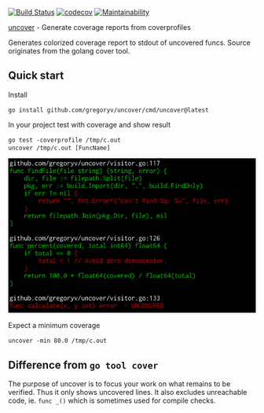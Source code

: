 [![Build Status](https://travis-ci.com/gregoryv/uncover.svg?branch=master)](https://travis-ci.com/gregoryv/uncover)
[![codecov](https://codecov.io/gh/gregoryv/uncover/branch/master/graph/badge.svg)](https://codecov.io/gh/gregoryv/uncover)
[![Maintainability](https://api.codeclimate.com/v1/badges/83083a5e52d4ffad3288/maintainability)](https://codeclimate.com/github/gregoryv/uncover/maintainability)

[uncover](https://godoc.org/github.com/gregoryv/uncover) - Generate coverage reports from coverprofiles

Generates colorized coverage report to stdout of uncovered funcs.
Source originates from the golang cover tool.

## Quick start

Install

    go install github.com/gregoryv/uncover/cmd/uncover@latest

In your project test with coverage and show result

    go test -coverprofile /tmp/c.out
    uncover /tmp/c.out [FuncName]

![screenshot](screenshot.png)

Expect a minimum coverage

    uncover -min 80.0 /tmp/c.out

## Difference from `go tool cover`

The purpose of uncover is to focus your work on what remains to be
verified. Thus it only shows uncovered lines. It also excludes
unreachable code, ie. `func _()` which is sometimes used for compile
checks.
